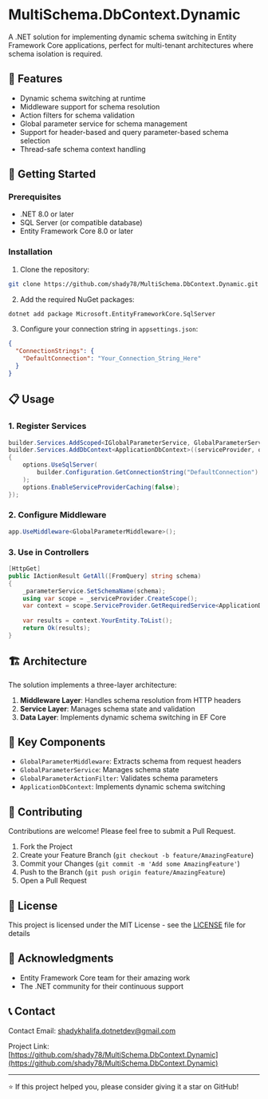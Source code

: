 # MultiSchema.DbContext.Dynamic

A .NET solution for implementing dynamic schema switching in Entity Framework Core applications, perfect for multi-tenant architectures where schema isolation is required.

## 🌟 Features

- Dynamic schema switching at runtime
- Middleware support for schema resolution
- Action filters for schema validation
- Global parameter service for schema management
- Support for header-based and query parameter-based schema selection
- Thread-safe schema context handling

## 🚀 Getting Started

### Prerequisites

- .NET 8.0 or later
- SQL Server (or compatible database)
- Entity Framework Core 8.0 or later

### Installation

1. Clone the repository:
```bash
git clone https://github.com/shady78/MultiSchema.DbContext.Dynamic.git
```

2. Add the required NuGet packages:
```bash
dotnet add package Microsoft.EntityFrameworkCore.SqlServer
```

3. Configure your connection string in `appsettings.json`:
```json
{
  "ConnectionStrings": {
    "DefaultConnection": "Your_Connection_String_Here"
  }
}
```

## 📋 Usage

### 1. Register Services

```csharp
builder.Services.AddScoped<IGlobalParameterService, GlobalParameterService>();
builder.Services.AddDbContext<ApplicationDbContext>((serviceProvider, options) =>
{
    options.UseSqlServer(
        builder.Configuration.GetConnectionString("DefaultConnection")
    );
    options.EnableServiceProviderCaching(false);
});
```

### 2. Configure Middleware

```csharp
app.UseMiddleware<GlobalParameterMiddleware>();
```

### 3. Use in Controllers

```csharp
[HttpGet]
public IActionResult GetAll([FromQuery] string schema)
{
    _parameterService.SetSchemaName(schema);
    using var scope = _serviceProvider.CreateScope();
    var context = scope.ServiceProvider.GetRequiredService<ApplicationDbContext>();
    
    var results = context.YourEntity.ToList();
    return Ok(results);
}
```

## 🏗️ Architecture

The solution implements a three-layer architecture:

1. **Middleware Layer**: Handles schema resolution from HTTP headers
2. **Service Layer**: Manages schema state and validation
3. **Data Layer**: Implements dynamic schema switching in EF Core

## 🔑 Key Components

- `GlobalParameterMiddleware`: Extracts schema from request headers
- `GlobalParameterService`: Manages schema state
- `GlobalParameterActionFilter`: Validates schema parameters
- `ApplicationDbContext`: Implements dynamic schema switching

## 🤝 Contributing

Contributions are welcome! Please feel free to submit a Pull Request.

1. Fork the Project
2. Create your Feature Branch (`git checkout -b feature/AmazingFeature`)
3. Commit your Changes (`git commit -m 'Add some AmazingFeature'`)
4. Push to the Branch (`git push origin feature/AmazingFeature`)
5. Open a Pull Request

## 📝 License

This project is licensed under the MIT License - see the [LICENSE](LICENSE) file for details

## 🙏 Acknowledgments

- Entity Framework Core team for their amazing work
- The .NET community for their continuous support

## 📞 Contact

Contact Email: shadykhalifa.dotnetdev@gmail.com

Project Link: [https://github.com/shady78/MultiSchema.DbContext.Dynamic](https://github.com/shady78/MultiSchema.DbContext.Dynamic)

---
⭐️ If this project helped you, please consider giving it a star on GitHub!
